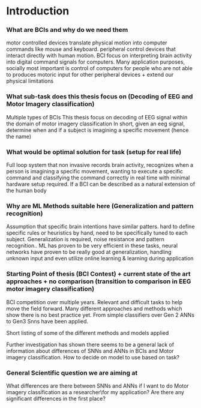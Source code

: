 # Introduction

### What are BCIs and why do we need them

motor controlled devices translate physical motion into computer commands like mouse and keyboard. peripheral control devices that interact directly with human motion. BCI focus on interpreting brain activity into digital command signals for computers. Many application purposes, socially most important is control of computers for people who are not able to produces motoric input for other peripheral devices + extend our physical limitations

### What sub-task does this thesis focus on (Decoding of EEG and Motor Imagery classification)

Multiple types of BCIs
This thesis focus on decoding of EEG signal within the domain of motor imagery classification
In short, given an eeg signal, determine when and if a subject is imagining a specific movement (hence the name)

### What would be optimal solution for task (setup for real life)
Full loop system that non invasive records brain activity, recognizes when a person is imagining a specific movement, wanting to execute a specific command and classifying the command correctly in real time with minimal hardware setup required. If a BCI can be described as a natural extension of the human body

### Why are ML Methods suitable here (Generalization and pattern recognition)
Assumption that specific brain intentions have similar patters. hard to define specific rules or heuristics by hand, need to be specifically tuned to each subject. Generalization is required, noise resistance and pattern recognition.. ML has proven to be very efficient in these tasks, neural networks have proven to be really good at generalization, handling unknown input and even utilize online learning & learning during application

### Starting Point of thesis (BCI Contest) + current state of the art approaches + no comparison (transition to comparison in EEG motor imagery classification)
BCI competition over multiple years. Relevant and difficult tasks to help move the field forward. Many different approaches and methods which show there is no best practice yet. From simple classifiers over Gen 2 ANNs to Gen3 Snns have been applied.   

Short listing of some of the different methods and models applied

Further investigation has shown there seems to be a general lack of information about differences of SNNs and ANNs in BCIs and Motor imagery classification. How to decide on model to use based on task?

### General Scientific question we are aiming at
What differences are there between SNNs and ANNs if I want to do Motor imagery classification as a researcher\for my application? Are there any significant differences in the first place?